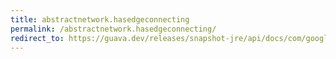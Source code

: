```yaml
---
title: abstractnetwork.hasedgeconnecting
permalink: /abstractnetwork.hasedgeconnecting/
redirect_to: https://guava.dev/releases/snapshot-jre/api/docs/com/google/common/graph/AbstractNetwork.html#hasEdgeConnecting-N-N-
---
```


